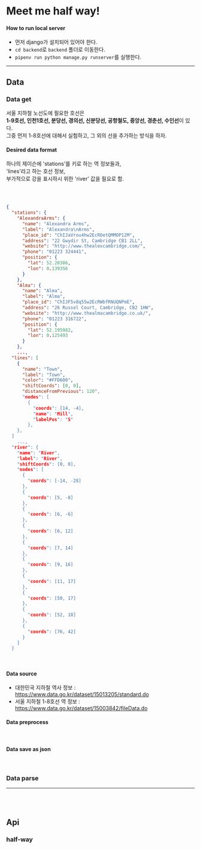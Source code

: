 # Meet me half way!


#### How to run local server

* 먼저 django가 설치되어 있어야 한다.
* `cd backend`로 `backend` 폴더로 이동한다.
* `pipenv run python manage.py runserver`를 실행한다.


<hr>

## Data
### Data get

서울 지하철 노선도에 필요한 호선은  
**1-9호선, 인천1호선, 분당선, 경의선, 신분당선, 공항철도, 중앙선, 경춘선, 수인선**이 있다.  
그중 먼저 1-8호선에 대해서 실험하고, 그 외의 선을 추가하는 방식을 하자.  


#### Desired data format

하나의 제이슨에 'stations'를 키로 하는 역 정보들과,  
'lines'라고 하는 호선 정보,  
부가적으로 강을 표시하시 위한 'river' 값을 필요로 함.  

<br>

```json

{
  "stations": {
    "AlexandraArms": {
      "name": "Alexandra Arms",
      "label": "Alexandra\nArms",
      "place_id": "ChIJaVrou4hw2EcROetQMMOP12M",
      "address": "22 Gwydir St, Cambridge CB1 2LL",
      "website": "http://www.thealexcambridge.com/",
      "phone": "01223 324441",
      "position": {
        "lat": 52.20386,
        "lon": 0.139356
      }
    },
    "Alma": {
      "name": "Alma",
      "label": "Alma",
      "place_id": "ChIJF5v8q55w2EcRWbfRNUQNPmE",
      "address": "26 Russel Court, Cambridge, CB2 1HW",
      "website": "http://www.thealmacambridge.co.uk/",
      "phone": "01223 316722",
      "position": {
        "lat": 52.195982,
        "lon": 0.125493
      }
    },
    ...,
  "lines": [
    {
      "name": "Town",
      "label": "Town",
      "color": "#FFD600",
      "shiftCoords": [0, 0],
      "distanceFromPrevious": 120",
      "nodes": [
        {
          "coords": [14, -4],
          "name": "Mill",
          "labelPos": "S"
        },
    },
  ]
    ...,
  "river": {
    "name": "River",
    "label": "River",
    "shiftCoords": [0, 0],
    "nodes": [
      {
        "coords": [-14, -28]
      },
      {
        "coords": [5, -8]
      },
      {
        "coords": [6, -6]
      },
      {
        "coords": [6, 12]
      },
      {
        "coords": [7, 14]
      },
      {
        "coords": [9, 16]
      },
      {
        "coords": [11, 17]
      },
      {
        "coords": [50, 17]
      },
      {
        "coords": [52, 18]
      },
      {
        "coords": [76, 42]
      }
    ]
  }
```

<br>

#### Data source

* 대한민국 지하철 역사 정보 : https://www.data.go.kr/dataset/15013205/standard.do
* 서울 지하철 1-8호선 역 정보 : https://www.data.go.kr/dataset/15003842/fileData.do

#### Data preprocess


<br>

#### Data save as json


<br>


### Data parse


<hr>
<br>
<br>

## Api
### half-way
